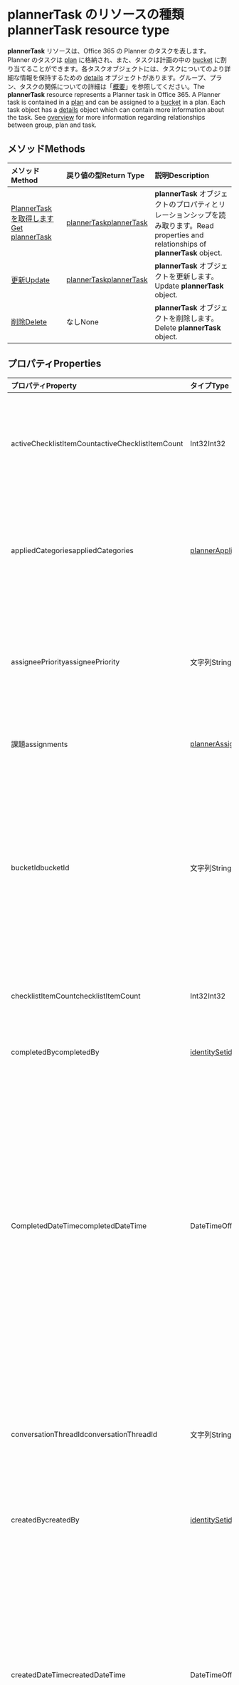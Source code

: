 # <a name="plannertask-resource-type"></a><span data-ttu-id="b1015-101">plannerTask のリソースの種類</span><span class="sxs-lookup"><span data-stu-id="b1015-101">plannerTask resource type</span></span>

<span data-ttu-id="b1015-p101">**plannerTask** リソースは、Office 365 の Planner のタスクを表します。Planner のタスクは [plan](plannerplan.md) に格納され、また、タスクは計画の中の [bucket](plannerbucket.md) に割り当てることができます。各タスクオブジェクトには、タスクについてのより詳細な情報を保持するための [details](plannertaskdetails.md) オブジェクトがあります。グループ、プラン、タスクの関係についての詳細は「[概要](planner_overview.md)」を参照してください。</span><span class="sxs-lookup"><span data-stu-id="b1015-p101">The **plannerTask** resource represents a Planner task in Office 365. A Planner task is contained in a [plan](plannerplan.md) and can be assigned to a [bucket](plannerbucket.md) in a plan. Each task object has a [details](plannertaskdetails.md) object which can contain more information about the task. See [overview](planner_overview.md) for more information regarding relationships between group, plan and task.</span></span>


## <a name="methods"></a><span data-ttu-id="b1015-106">メソッド</span><span class="sxs-lookup"><span data-stu-id="b1015-106">Methods</span></span>

| <span data-ttu-id="b1015-107">メソッド</span><span class="sxs-lookup"><span data-stu-id="b1015-107">Method</span></span>           | <span data-ttu-id="b1015-108">戻り値の型</span><span class="sxs-lookup"><span data-stu-id="b1015-108">Return Type</span></span>    |<span data-ttu-id="b1015-109">説明</span><span class="sxs-lookup"><span data-stu-id="b1015-109">Description</span></span>|
|:---------------|:--------|:----------|
|[<span data-ttu-id="b1015-110">PlannerTask を取得します</span><span class="sxs-lookup"><span data-stu-id="b1015-110">Get plannerTask</span></span>](../api/plannertask_get.md) | [<span data-ttu-id="b1015-111">plannerTask</span><span class="sxs-lookup"><span data-stu-id="b1015-111">plannerTask</span></span>](plannertask.md) |<span data-ttu-id="b1015-112">**plannerTask** オブジェクトのプロパティとリレーションシップを読み取ります。</span><span class="sxs-lookup"><span data-stu-id="b1015-112">Read properties and relationships of **plannerTask** object.</span></span>|
|[<span data-ttu-id="b1015-113">更新</span><span class="sxs-lookup"><span data-stu-id="b1015-113">Update</span></span>](../api/plannertask_update.md) | [<span data-ttu-id="b1015-114">plannerTask</span><span class="sxs-lookup"><span data-stu-id="b1015-114">plannerTask</span></span>](plannertask.md) |<span data-ttu-id="b1015-115">**plannerTask** オブジェクトを更新します。</span><span class="sxs-lookup"><span data-stu-id="b1015-115">Update **plannerTask** object.</span></span> |
|[<span data-ttu-id="b1015-116">削除</span><span class="sxs-lookup"><span data-stu-id="b1015-116">Delete</span></span>](../api/plannertask_delete.md) | <span data-ttu-id="b1015-117">なし</span><span class="sxs-lookup"><span data-stu-id="b1015-117">None</span></span> |<span data-ttu-id="b1015-118">**plannerTask** オブジェクトを削除します。</span><span class="sxs-lookup"><span data-stu-id="b1015-118">Delete **plannerTask** object.</span></span> |

## <a name="properties"></a><span data-ttu-id="b1015-119">プロパティ</span><span class="sxs-lookup"><span data-stu-id="b1015-119">Properties</span></span>
| <span data-ttu-id="b1015-120">プロパティ</span><span class="sxs-lookup"><span data-stu-id="b1015-120">Property</span></span>     | <span data-ttu-id="b1015-121">タイプ</span><span class="sxs-lookup"><span data-stu-id="b1015-121">Type</span></span>   |<span data-ttu-id="b1015-122">説明</span><span class="sxs-lookup"><span data-stu-id="b1015-122">Description</span></span>|
|:---------------|:--------|:----------|
|<span data-ttu-id="b1015-123">activeChecklistItemCount</span><span class="sxs-lookup"><span data-stu-id="b1015-123">activeChecklistItemCount</span></span>|<span data-ttu-id="b1015-124">Int32</span><span class="sxs-lookup"><span data-stu-id="b1015-124">Int32</span></span>|<span data-ttu-id="b1015-125">チェックリストの項目数で、値が「false」である場合は、不完全な項目があることを示します。</span><span class="sxs-lookup"><span data-stu-id="b1015-125">Number of checklist items with value set to 'false', representing incomplete items.</span></span>|
|<span data-ttu-id="b1015-126">appliedCategories</span><span class="sxs-lookup"><span data-stu-id="b1015-126">appliedCategories</span></span>|[<span data-ttu-id="b1015-127">plannerAppliedCategories</span><span class="sxs-lookup"><span data-stu-id="b1015-127">plannerAppliedCategories</span></span>](plannerappliedcategories.md)|<span data-ttu-id="b1015-p102">タスクが適用されているカテゴリ。可能な値については、「[適用されるカテゴリ](plannerappliedcategories.md)」を参照してください。</span><span class="sxs-lookup"><span data-stu-id="b1015-p102">The categories to which the task has been applied. See [applied Categories](plannerappliedcategories.md) for possible values.</span></span>|
|<span data-ttu-id="b1015-130">assigneePriority</span><span class="sxs-lookup"><span data-stu-id="b1015-130">assigneePriority</span></span>|<span data-ttu-id="b1015-131">文字列</span><span class="sxs-lookup"><span data-stu-id="b1015-131">String</span></span>|<span data-ttu-id="b1015-p103">リスト ビューでこの種類の項目の順序付けに使用するヒント。形式は[ここ](planner_order_hint_format.md)の説明に従って定義されます。</span><span class="sxs-lookup"><span data-stu-id="b1015-p103">Hint used to order items of this type in a list view. The format is defined as outlined [here](planner_order_hint_format.md).</span></span>|
|<span data-ttu-id="b1015-134">課題</span><span class="sxs-lookup"><span data-stu-id="b1015-134">assignments</span></span>|[<span data-ttu-id="b1015-135">plannerAssignments</span><span class="sxs-lookup"><span data-stu-id="b1015-135">plannerAssignments</span></span>](plannerassignments.md)|<span data-ttu-id="b1015-136">タスクが割り当てられている一連の担当者。</span><span class="sxs-lookup"><span data-stu-id="b1015-136">The set of assignees the task is assigned to.</span></span>|
|<span data-ttu-id="b1015-137">bucketId</span><span class="sxs-lookup"><span data-stu-id="b1015-137">bucketId</span></span>|<span data-ttu-id="b1015-138">文字列</span><span class="sxs-lookup"><span data-stu-id="b1015-138">String</span></span>|<span data-ttu-id="b1015-139">タスクが属するバケット ID。</span><span class="sxs-lookup"><span data-stu-id="b1015-139">Plan ID to which the task belongs.</span></span> <span data-ttu-id="b1015-140">バケットは、タスクが含まれるプランになければなりません。</span><span class="sxs-lookup"><span data-stu-id="b1015-140">The bucket needs to be in the plan that the task is in.</span></span> <span data-ttu-id="b1015-141">28 文字で大文字小文字を区別します。</span><span class="sxs-lookup"><span data-stu-id="b1015-141">It is 28 characters long and case-sensitive.</span></span> <span data-ttu-id="b1015-142">サービスの[フォーマットの検証](planner_identifiers_disclaimer.md) が行われます。</span><span class="sxs-lookup"><span data-stu-id="b1015-142">[Format validation](planner_identifiers_disclaimer.md) is done on the service.</span></span> |
|<span data-ttu-id="b1015-143">checklistItemCount</span><span class="sxs-lookup"><span data-stu-id="b1015-143">checklistItemCount</span></span>|<span data-ttu-id="b1015-144">Int32</span><span class="sxs-lookup"><span data-stu-id="b1015-144">Int32</span></span>|<span data-ttu-id="b1015-145">タスクに存在するチェックリストの項目の数です。</span><span class="sxs-lookup"><span data-stu-id="b1015-145">Number of checklist items that are present on the task.</span></span>|
|<span data-ttu-id="b1015-146">completedBy</span><span class="sxs-lookup"><span data-stu-id="b1015-146">completedBy</span></span>|[<span data-ttu-id="b1015-147">identitySet</span><span class="sxs-lookup"><span data-stu-id="b1015-147">identitySet</span></span>](identityset.md)|<span data-ttu-id="b1015-148">タスクを完了したユーザーの ID。</span><span class="sxs-lookup"><span data-stu-id="b1015-148">Identity of the user that completed the task.</span></span>|
|<span data-ttu-id="b1015-149">CompletedDateTime</span><span class="sxs-lookup"><span data-stu-id="b1015-149">completedDateTime</span></span>|<span data-ttu-id="b1015-150">DateTimeOffset</span><span class="sxs-lookup"><span data-stu-id="b1015-150">DateTimeOffset</span></span>|<span data-ttu-id="b1015-p105">読み取り専用。タスクの `'percentComplete'` が `'100'` にセットされる日時。Timestamp 型は、ISO 8601 形式を使用して日付と時刻の情報を表し、必ず UTC 時間です。たとえば、2014 年 1 月 1 日午前 0 時 (UTC) は、次のようになります。 `'2014-01-01T00:00:00Z'`</span><span class="sxs-lookup"><span data-stu-id="b1015-p105">Read-only. Date and time at which the `'percentComplete'` of the task is set to `'100'`. The Timestamp type represents date and time information using ISO 8601 format and is always in UTC time. For example, midnight UTC on Jan 1, 2014 would look like this: `'2014-01-01T00:00:00Z'`</span></span>|
|<span data-ttu-id="b1015-155">conversationThreadId</span><span class="sxs-lookup"><span data-stu-id="b1015-155">conversationThreadId</span></span>|<span data-ttu-id="b1015-156">文字列</span><span class="sxs-lookup"><span data-stu-id="b1015-156">String</span></span>|<span data-ttu-id="b1015-p106">タスク内の会話のスレッド ID。これは、グループ内に作成された会話スレッド オブジェクトの ID です。</span><span class="sxs-lookup"><span data-stu-id="b1015-p106">Thread ID of the conversation on the task. This is the ID of the conversation thread object created in the group.</span></span>|
|<span data-ttu-id="b1015-159">createdBy</span><span class="sxs-lookup"><span data-stu-id="b1015-159">createdBy</span></span>|[<span data-ttu-id="b1015-160">identitySet</span><span class="sxs-lookup"><span data-stu-id="b1015-160">identitySet</span></span>](identityset.md)|<span data-ttu-id="b1015-161">タスクを作成したユーザーの ID。</span><span class="sxs-lookup"><span data-stu-id="b1015-161">Identity of the user that created the task.</span></span>|
|<span data-ttu-id="b1015-162">createdDateTime</span><span class="sxs-lookup"><span data-stu-id="b1015-162">createdDateTime</span></span>|<span data-ttu-id="b1015-163">DateTimeOffset</span><span class="sxs-lookup"><span data-stu-id="b1015-163">DateTimeOffset</span></span>|<span data-ttu-id="b1015-p107">読み取り専用。タスクが作成された日時。Timestamp 型は、ISO 8601 形式を使用して日付と時刻の情報を表し、必ず UTC 時間です。たとえば、2014 年 1 月 1 日午前 0 時 (UTC) は、次のようになります。 `'2014-01-01T00:00:00Z'`</span><span class="sxs-lookup"><span data-stu-id="b1015-p107">Read-only. Date and time at which the task is created. The Timestamp type represents date and time information using ISO 8601 format and is always in UTC time. For example, midnight UTC on Jan 1, 2014 would look like this: `'2014-01-01T00:00:00Z'`</span></span>|
|<span data-ttu-id="b1015-168">dueDateTime</span><span class="sxs-lookup"><span data-stu-id="b1015-168">dueDateTime</span></span>|<span data-ttu-id="b1015-169">DateTimeOffset</span><span class="sxs-lookup"><span data-stu-id="b1015-169">DateTimeOffset</span></span>|<span data-ttu-id="b1015-p108">タスクが期限切れになる日時。Timestamp 型は、ISO 8601 形式を使用して日付と時刻の情報を表し、必ず UTC 時間です。たとえば、2014 年 1 月 1 日午前 0 時 (UTC) は、次のようになります。 `'2014-01-01T00:00:00Z'`</span><span class="sxs-lookup"><span data-stu-id="b1015-p108">Date and time at which the task is due. The Timestamp type represents date and time information using ISO 8601 format and is always in UTC time. For example, midnight UTC on Jan 1, 2014 would look like this: `'2014-01-01T00:00:00Z'`</span></span>|
|<span data-ttu-id="b1015-173">hasDescription</span><span class="sxs-lookup"><span data-stu-id="b1015-173">hasDescription</span></span>|<span data-ttu-id="b1015-174">ブール値</span><span class="sxs-lookup"><span data-stu-id="b1015-174">Boolean</span></span>|<span data-ttu-id="b1015-p109">読み取り専用。タスクの details オブジェクトが保持する説明が空でない場合、値は `true` になり、そうでない場合は `false` になります。</span><span class="sxs-lookup"><span data-stu-id="b1015-p109">Read-only. Value is `true` if the details object of the task has a non-empty description and `false` otherwise.</span></span>|
|<span data-ttu-id="b1015-177">ID</span><span class="sxs-lookup"><span data-stu-id="b1015-177">id</span></span>|<span data-ttu-id="b1015-178">文字列</span><span class="sxs-lookup"><span data-stu-id="b1015-178">String</span></span>|<span data-ttu-id="b1015-179">読み取り専用。</span><span class="sxs-lookup"><span data-stu-id="b1015-179">Read-only.</span></span> <span data-ttu-id="b1015-180">タスクの ID。</span><span class="sxs-lookup"><span data-stu-id="b1015-180">The ID of the workflow task.</span></span> <span data-ttu-id="b1015-181">28 文字で大文字小文字を区別します。</span><span class="sxs-lookup"><span data-stu-id="b1015-181">It is 28 characters long and case-sensitive.</span></span> <span data-ttu-id="b1015-182">サービスの[フォーマットの検証](planner_identifiers_disclaimer.md) が行われます。</span><span class="sxs-lookup"><span data-stu-id="b1015-182">[Format validation](planner_identifiers_disclaimer.md) is done on the service.</span></span>|
|<span data-ttu-id="b1015-183">orderHint</span><span class="sxs-lookup"><span data-stu-id="b1015-183">orderHint</span></span>|<span data-ttu-id="b1015-184">文字列</span><span class="sxs-lookup"><span data-stu-id="b1015-184">String</span></span>|<span data-ttu-id="b1015-p111">リスト ビューでこの種類の項目の順序付けに使用するヒント。形式は[ここ](planner_order_hint_format.md)の説明に従って定義されます。</span><span class="sxs-lookup"><span data-stu-id="b1015-p111">Hint used to order items of this type in a list view. The format is defined as outlined [here](planner_order_hint_format.md).</span></span>|
|<span data-ttu-id="b1015-187">percentComplete</span><span class="sxs-lookup"><span data-stu-id="b1015-187">percentComplete</span></span>|<span data-ttu-id="b1015-188">Int32</span><span class="sxs-lookup"><span data-stu-id="b1015-188">Int32</span></span>|<span data-ttu-id="b1015-p112">タスクの完了の割合。`100` に設定すると、タスクが完了したと見なされます。</span><span class="sxs-lookup"><span data-stu-id="b1015-p112">Percentage of task completion. When set to `100`, the task is considered completed.</span></span> |
|<span data-ttu-id="b1015-191">planId</span><span class="sxs-lookup"><span data-stu-id="b1015-191">planId</span></span>|<span data-ttu-id="b1015-192">文字列</span><span class="sxs-lookup"><span data-stu-id="b1015-192">String</span></span>|<span data-ttu-id="b1015-193">タスクが属している計画 ID。</span><span class="sxs-lookup"><span data-stu-id="b1015-193">Plan ID to which the task belongs.</span></span>|
|<span data-ttu-id="b1015-194">previewType</span><span class="sxs-lookup"><span data-stu-id="b1015-194">previewType</span></span>|<span data-ttu-id="b1015-195">plannerPreviewType</span><span class="sxs-lookup"><span data-stu-id="b1015-195">plannerPreviewType values</span></span>|<span data-ttu-id="b1015-196">タスクに表示されるプレビューの種類を設定します。</span><span class="sxs-lookup"><span data-stu-id="b1015-196">This sets the type of preview that shows up on the task. Possible values are: , , , , .</span></span> <span data-ttu-id="b1015-197">指定できる値は、`automatic`、`noPreview`、`checklist`、`description`、`reference`です。</span><span class="sxs-lookup"><span data-stu-id="b1015-197">The possible values are `automatic`, `noPreview`, `checklist`, `description`, `reference`, , , , , , , or .</span></span>|
|<span data-ttu-id="b1015-198">referenceCount</span><span class="sxs-lookup"><span data-stu-id="b1015-198">referenceCount</span></span>|<span data-ttu-id="b1015-199">Int32</span><span class="sxs-lookup"><span data-stu-id="b1015-199">Int32</span></span>|<span data-ttu-id="b1015-200">タスクに上に存在している外部への参照の数。</span><span class="sxs-lookup"><span data-stu-id="b1015-200">Number of external references that exist on the task.</span></span>|
|<span data-ttu-id="b1015-201">startDateTime</span><span class="sxs-lookup"><span data-stu-id="b1015-201">startDateTime</span></span>|<span data-ttu-id="b1015-202">DateTimeOffset</span><span class="sxs-lookup"><span data-stu-id="b1015-202">DateTimeOffset</span></span>|<span data-ttu-id="b1015-p114">タスクが開始される日時。Timestamp 型は、ISO 8601 形式を使用して日付と時刻の情報を表し、必ず UTC 時間です。たとえば、2014 年 1 月 1 日午前 0 時 (UTC) は、次のようになります。 `'2014-01-01T00:00:00Z'`</span><span class="sxs-lookup"><span data-stu-id="b1015-p114">Date and time at which the task starts. The Timestamp type represents date and time information using ISO 8601 format and is always in UTC time. For example, midnight UTC on Jan 1, 2014 would look like this: `'2014-01-01T00:00:00Z'`</span></span>|
|<span data-ttu-id="b1015-206">タイトル</span><span class="sxs-lookup"><span data-stu-id="b1015-206">title</span></span>|<span data-ttu-id="b1015-207">文字列</span><span class="sxs-lookup"><span data-stu-id="b1015-207">String</span></span>|<span data-ttu-id="b1015-208">タスクのタイトル。</span><span class="sxs-lookup"><span data-stu-id="b1015-208">Title of the task.</span></span>|

## <a name="relationships"></a><span data-ttu-id="b1015-209">リレーションシップ</span><span class="sxs-lookup"><span data-stu-id="b1015-209">Relationships</span></span>
| <span data-ttu-id="b1015-210">リレーションシップ</span><span class="sxs-lookup"><span data-stu-id="b1015-210">Relationship</span></span> | <span data-ttu-id="b1015-211">型</span><span class="sxs-lookup"><span data-stu-id="b1015-211">Type</span></span>   |<span data-ttu-id="b1015-212">説明</span><span class="sxs-lookup"><span data-stu-id="b1015-212">Description</span></span>|
|:---------------|:--------|:----------|
|<span data-ttu-id="b1015-213">assignedToTaskBoardFormat</span><span class="sxs-lookup"><span data-stu-id="b1015-213">assignedToTaskBoardFormat</span></span>|[<span data-ttu-id="b1015-214">plannerAssignedToTaskBoardTaskFormat</span><span class="sxs-lookup"><span data-stu-id="b1015-214">plannerAssignedToTaskBoardTaskFormat</span></span>](plannerassignedtotaskboardtaskformat.md)| <span data-ttu-id="b1015-p115">読み取り専用。Null 許容型。assignedTo 別にグループ化されるときに、タスク ボード ビューにタスクを正しくレンダリングするために使用されます。</span><span class="sxs-lookup"><span data-stu-id="b1015-p115">Read-only. Nullable. Used to render the task correctly in the task board view when grouped by assignedTo.</span></span>|
|<span data-ttu-id="b1015-218">bucketTaskBoardFormat</span><span class="sxs-lookup"><span data-stu-id="b1015-218">bucketTaskBoardFormat</span></span>|[<span data-ttu-id="b1015-219">plannerBucketTaskBoardTaskFormat</span><span class="sxs-lookup"><span data-stu-id="b1015-219">plannerBucketTaskBoardTaskFormat</span></span>](plannerbuckettaskboardtaskformat.md)| <span data-ttu-id="b1015-p116">読み取り専用。Null 許容型。バケット別にグループ化されるときに、タスク ボード ビューにタスクを正しくレンダリングするために使用されます。</span><span class="sxs-lookup"><span data-stu-id="b1015-p116">Read-only. Nullable. Used to render the task correctly in the task board view when grouped by bucket.</span></span>|
|<span data-ttu-id="b1015-223">詳細説明</span><span class="sxs-lookup"><span data-stu-id="b1015-223">details</span></span>|[<span data-ttu-id="b1015-224">plannerTaskDetails</span><span class="sxs-lookup"><span data-stu-id="b1015-224">plannerTaskDetails</span></span>](plannertaskdetails.md)| <span data-ttu-id="b1015-p117">読み取り専用。Null 許容型。タスクに関する追加の詳細。</span><span class="sxs-lookup"><span data-stu-id="b1015-p117">Read-only. Nullable. Additional details about the task.</span></span>|
|<span data-ttu-id="b1015-228">progressTaskBoardFormat</span><span class="sxs-lookup"><span data-stu-id="b1015-228">progressTaskBoardFormat</span></span>|[<span data-ttu-id="b1015-229">plannerProgressTaskBoardTaskFormat</span><span class="sxs-lookup"><span data-stu-id="b1015-229">plannerProgressTaskBoardTaskFormat</span></span>](plannerprogresstaskboardtaskformat.md)| <span data-ttu-id="b1015-p118">読み取り専用。Null 許容型。進捗状態別にグループ化されるときに、タスク ボード ビューにタスクを正しくレンダリングするために使用されます。</span><span class="sxs-lookup"><span data-stu-id="b1015-p118">Read-only. Nullable. Used to render the task correctly in the task board view when grouped by progress.</span></span>|

## <a name="json-representation"></a><span data-ttu-id="b1015-233">JSON 表記</span><span class="sxs-lookup"><span data-stu-id="b1015-233">JSON representation</span></span>
<span data-ttu-id="b1015-234">以下は、リソースの JSON 表記です。</span><span class="sxs-lookup"><span data-stu-id="b1015-234">Here is a JSON representation of the resource.</span></span>

<!-- {
  "blockType": "resource",
  "baseType": "microsoft.graph.entity",
  "optionalProperties": [

  ],
  "@odata.type": "microsoft.graph.plannerTask"
}-->

```json
{
  "activeChecklistItemCount": 1024,
  "appliedCategories": {"@odata.type": "microsoft.graph.plannerAppliedCategories"},
  "assigneePriority": "String",
  "assignments": {"@odata.type": "microsoft.graph.plannerAssignments"},
  "bucketId": "String",
  "checklistItemCount": 1024,
  "completedBy": {"@odata.type": "microsoft.graph.identitySet"},
  "completedDateTime": "String (timestamp)",
  "conversationThreadId": "String",
  "createdBy": {"@odata.type": "microsoft.graph.identitySet"},
  "createdDateTime": "String (timestamp)",
  "dueDateTime": "String (timestamp)",
  "hasDescription": true,
  "id": "String (identifier)",
  "orderHint": "String",
  "percentComplete": 1024,
  "planId": "String",
  "previewType": "string",
  "referenceCount": 1024,
  "startDateTime": "String (timestamp)",
  "title": "String"
}

```

<!-- uuid: 8fcb5dbc-d5aa-4681-8e31-b001d5168d79
2015-10-25 14:57:30 UTC -->
<!-- {
  "type": "#page.annotation",
  "description": "plannerTask resource",
  "keywords": "",
  "section": "documentation",
  "tocPath": ""
}-->
